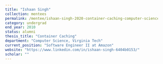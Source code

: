 ```yaml
---
title: "Ishaan Singh"
collection: mentees
permalink: /mentee/ishaan-singh-2020-container-caching-computer-science-virginia-tech-ug
category: undergrad
end_year: 2010
status: alumni
thesis_title: "Container Caching"
department: "Computer Science, Virginia Tech"
current_position: "Software Engineer II at Amazon"
website: "https://www.linkedin.com/in/ishaan-singh-6404b0153/"
scholar: ""
---
```

